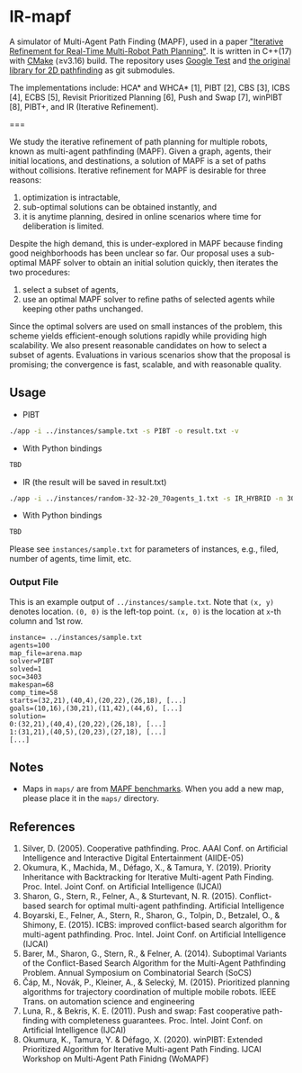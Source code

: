 # IR-mapf

A simulator of Multi-Agent Path Finding (MAPF), used in a paper ["Iterative Refinement for Real-Time Multi-Robot Path Planning"](https://arxiv.org/abs/2102.12331).
It is written in C++(17) with [CMake](https://cmake.org/) (≥v3.16) build.
The repository uses [Google Test](https://github.com/google/googletest) and [the original library for 2D pathfinding](https://github.com/Kei18/grid-pathfinding) as git submodules.

The implementations include: HCA\* and WHCA\* [1], PIBT [2], CBS [3], ICBS [4], ECBS [5], Revisit Prioritized Planning [6], Push and Swap [7], winPIBT [8], PIBT+, and IR (Iterative Refinement).

===

We study the iterative refinement of path planning for multiple robots, known as multi-agent pathfinding (MAPF).
Given a graph, agents, their initial locations, and destinations, a solution of MAPF is a set of paths without collisions.
Iterative refinement for MAPF is desirable for three reasons:

1) optimization is intractable,
2) sub-optimal solutions can be obtained instantly, and
3) it is anytime planning, desired in online scenarios where time for deliberation is limited.

Despite the high demand, this is under-explored in MAPF because finding good neighborhoods has been unclear
so far. Our proposal uses a sub-optimal MAPF solver to obtain an initial solution quickly, then iterates the two
procedures:

1) select a subset of agents,
2) use an optimal MAPF solver to refine paths of selected agents while keeping other paths unchanged.

Since the optimal solvers are used on small instances of the problem, this scheme yields efficient-enough solutions
rapidly while providing high scalability. We also present reasonable candidates on how to select a subset of agents.
Evaluations in various scenarios show that the proposal is promising; the convergence is fast, scalable, and with
reasonable quality.

## Usage

- PIBT

```sh
./app -i ../instances/sample.txt -s PIBT -o result.txt -v
```

- With Python bindings

```python
TBD
```

- IR (the result will be saved in result.txt)

```sh
./app -i ../instances/random-32-32-20_70agents_1.txt -s IR_HYBRID -n 300 -t 100 -v
```

- With Python bindings

```python
TBD
```

Please see `instances/sample.txt` for parameters of instances, e.g., filed, number of agents, time limit, etc.

### Output File

This is an example output of `../instances/sample.txt`.
Note that `(x, y)` denotes location.
`(0, 0)` is the left-top point.
`(x, 0)` is the location at `x`-th column and 1st row.

```terminal
instance= ../instances/sample.txt
agents=100
map_file=arena.map
solver=PIBT
solved=1
soc=3403
makespan=68
comp_time=58
starts=(32,21),(40,4),(20,22),(26,18), [...]
goals=(10,16),(30,21),(11,42),(44,6), [...]
solution=
0:(32,21),(40,4),(20,22),(26,18), [...]
1:(31,21),(40,5),(20,23),(27,18), [...]
[...]
```

## Notes

- Maps in `maps/` are from [MAPF benchmarks](https://movingai.com/benchmarks/mapf.html).
  When you add a new map, please place it in the `maps/` directory.

## References

1. Silver, D. (2005).
    Cooperative pathfinding.
    Proc. AAAI Conf. on Artificial Intelligence and Interactive Digital Entertainment (AIIDE-05)
1. Okumura, K., Machida, M., Défago, X., & Tamura, Y. (2019).
   Priority Inheritance with Backtracking for Iterative Multi-agent Path Finding.
   Proc. Intel. Joint Conf. on Artificial Intelligence (IJCAI)
1. Sharon, G., Stern, R., Felner, A., & Sturtevant, N. R. (2015).
   Conflict-based search for optimal multi-agent pathfinding.
   Artificial Intelligence
1. Boyarski, E., Felner, A., Stern, R., Sharon, G., Tolpin, D., Betzalel, O., & Shimony, E. (2015).
   ICBS: improved conflict-based search algorithm for multi-agent pathfinding.
   Proc. Intel. Joint Conf. on Artificial Intelligence (IJCAI)
1. Barer, M., Sharon, G., Stern, R., & Felner, A. (2014).
   Suboptimal Variants of the Conflict-Based Search Algorithm for the Multi-Agent Pathfinding Problem.
   Annual Symposium on Combinatorial Search (SoCS)
1. Čáp, M., Novák, P., Kleiner, A., & Selecký, M. (2015).
   Prioritized planning algorithms for trajectory coordination of multiple mobile robots.
   IEEE Trans. on automation science and engineering
1. Luna, R., & Bekris, K. E. (2011).
   Push and swap: Fast cooperative path-finding with completeness guarantees.
   Proc. Intel. Joint Conf. on Artificial Intelligence (IJCAI)
1. Okumura, K., Tamura, Y. & Défago, X. (2020).
   winPIBT: Extended Prioritized Algorithm for Iterative Multi-agent Path Finding.
   IJCAI Workshop on Multi-Agent Path Finidng (WoMAPF)
